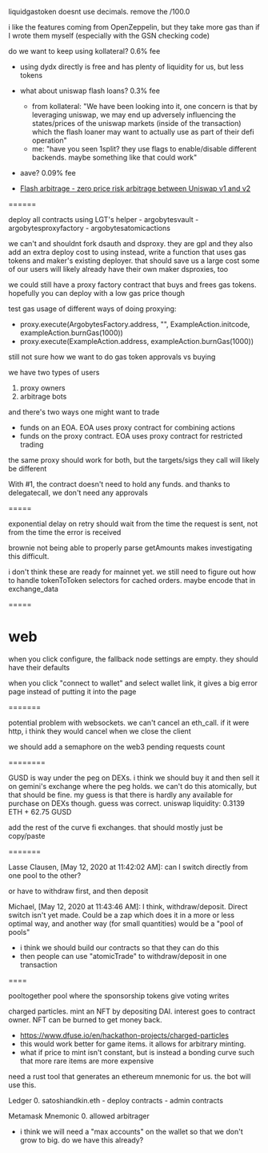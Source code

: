 liquidgastoken doesnt use decimals. remove the /100.0

i like the features coming from OpenZeppelin, but they take more gas than if I wrote them myself (especially with the GSN checking code)

do we want to keep using kollateral? 0.6% fee
- using dydx directly is free and has plenty of liquidity for us, but less tokens
- what about uniswap flash loans? 0.3% fee 
  - from kollateral: "We have been looking into it, one concern is that by leveraging uniswap, we may end up adversely influencing the states/prices of the uniswap markets (inside of the transaction) which the flash loaner may want to actually use as part of their defi operation"
  - me: "have you seen 1split? they use flags to enable/disable different backends. maybe something like that could work"
- aave? 0.09% fee

- [Flash arbitrage - zero price risk arbitrage between Uniswap v1 and v2](https://github.com/Uniswap/uniswap-v2-periphery/pull/17/files)

======

deploy all contracts using LGT's helper
    - argobytesvault
    - argobytesproxyfactory
    - argobytesatomicactions

we can't and shouldnt fork dsauth and dsproxy. they are gpl and they also add an extra deploy cost to using
instead, write a function that uses gas tokens and maker's existing deployer. that should save us a large cost
some of our users will likely already have their own maker dsproxies, too

we could still have a proxy factory contract that buys and frees gas tokens. hopefully you can deploy with a low gas price though


test gas usage of different ways of doing proxying:
- proxy.execute(ArgobytesFactory.address, "", ExampleAction.initcode, exampleAction.burnGas(1000))
- proxy.execute(ExampleAction.address, exampleAction.burnGas(1000))

still not sure how we want to do gas token approvals vs buying 

we have two types of users

1. proxy owners
2. arbitrage bots

and there's two ways one might want to trade

- funds on an EOA. EOA uses proxy contract for combining actions
- funds on the proxy contract. EOA uses proxy contract for restricted trading

the same proxy should work for both, but the targets/sigs they call will likely be different

With #1, the contract doesn't need to hold any funds. and thanks to delegatecall, we don't need any approvals


=====

exponential delay on retry should wait from the time the request is sent, not from the time the error is received

brownie not being able to properly parse getAmounts makes investigating this difficult.

i don't think these are ready for mainnet yet. we still need to figure out how to handle tokenToToken selectors for cached orders. maybe encode that in exchange_data


=====

# web

when you click configure, the fallback node settings are empty. they should have their defaults

when you click "connect to wallet" and select wallet link, it gives a big error page instead of putting it into the page

=======

potential problem with websockets. we can't cancel an eth_call. if it were http, i think they would cancel when we close the client

we should add a semaphore on the web3 pending requests count

========

GUSD is way under the peg on DEXs. i think we should buy it and then sell it on gemini's exchange where the peg holds.
we can't do this atomically, but that should be fine.
my guess is that there is hardly any available for purchase on DEXs though.
guess was correct. uniswap liquidity: 0.3139 ETH + 62.75 GUSD


add the rest of the curve fi exchanges. that should mostly just be copy/paste


=======

Lasse Clausen, [May 12, 2020 at 11:42:02 AM]:
can I switch directly from one pool to the other?

or have to withdraw first, and then deposit

Michael, [May 12, 2020 at 11:43:46 AM]:
I think, withdraw/deposit. Direct switch isn't yet made.
Could be a zap which does it in a more or less optimal way, and another way (for small quantities) would be a "pool of pools"

- i think we should build our contracts so that they can do this
- then people can use "atomicTrade" to withdraw/deposit in one transaction

====

pooltogether pool where the sponsorship tokens give voting writes

charged particles. mint an NFT by depositing DAI. interest goes to contract owner. NFT can be burned to get money back.
- https://www.dfuse.io/en/hackathon-projects/charged-particles
- this would work better for game items. it allows for arbitrary minting. 
- what if price to mint isn't constant, but is instead a bonding curve such that more rare items are more expensive

need a rust tool that generates an ethereum mnemonic for us. the bot will use this. 

Ledger
0. satoshiandkin.eth
    - deploy contracts
    - admin contracts

Metamask Mnemonic
0. allowed arbitrager

- i think we will need a "max accounts" on the wallet so that we don't grow to big. do we have this already?
